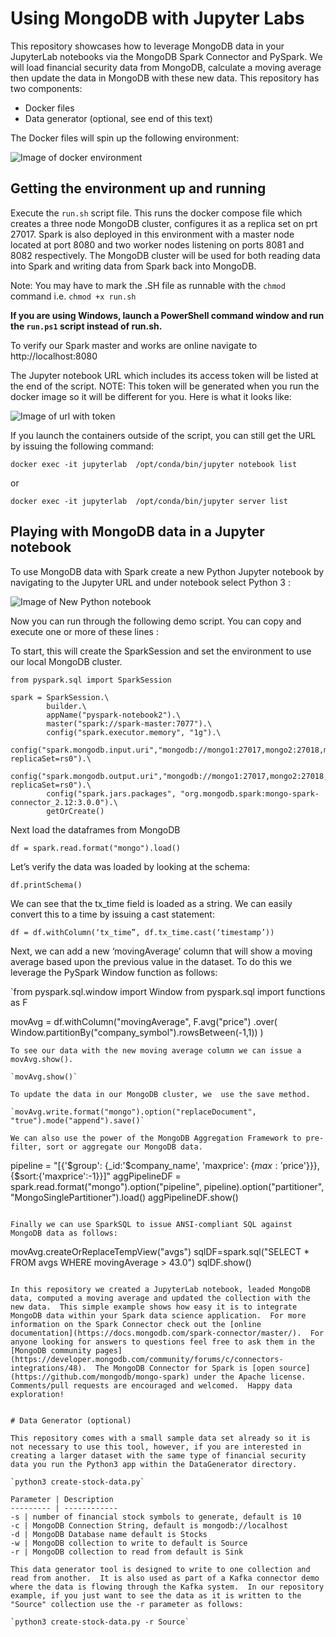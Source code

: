 # Using MongoDB with Jupyter Labs

This repository showcases how to leverage MongoDB data in your JupyterLab notebooks via the MongoDB Spark Connector and PySpark.  We will load financial security data from MongoDB, calculate a moving average then update the data in MongoDB with these new data.  This repository has two components:
- Docker files
- Data generator (optional, see end of this text)

The Docker files will spin up the following environment:

![Image of docker environment](https://github.com/RWaltersMA/mongo-spark-jupyter/blob/master/images/diagram.png)

## Getting the environment up and running

Execute the `run.sh` script file.  This runs the docker compose file which creates a three node MongoDB cluster, configures it as a replica set on prt 27017. Spark is also deployed in this environment with a master node located at port 8080 and two worker nodes listening on ports 8081 and 8082 respectively.  The MongoDB cluster will be used for both reading data into Spark and writing data from Spark back into MongoDB.

Note: You may have to mark the .SH file as runnable with the `chmod` command i.e. `chmod +x run.sh`

**If you are using Windows, launch a PowerShell command window and run the `run.ps1` script instead of run.sh.**

To verify our Spark master and works are online navigate to http://localhost:8080

The Jupyter notebook URL which includes its access token will be listed at the end of the script.  NOTE: This token will be generated when you run the docker image so it will be different for you.  Here is what it looks like:

![Image of url with token](https://github.com/RWaltersMA/mongo-spark-jupyter/blob/master/images/url.png)

If you launch the containers outside of the script, you can still get the URL by issuing the following command:

`docker exec -it jupyterlab  /opt/conda/bin/jupyter notebook list`

or

`docker exec -it jupyterlab  /opt/conda/bin/jupyter server list`


## Playing with MongoDB data in a Jupyter notebook

To use MongoDB data with Spark create a new Python Jupyter notebook by navigating to the Jupyter URL and under notebook select Python 3 :

![Image of New Python notebook](https://github.com/RWaltersMA/mongo-spark-jupyter/blob/master/images/newpythonnotebook.png)

Now you can run through the following demo script.  You can copy and execute one or more of these lines :

To start, this will create the SparkSession and set the environment to use our local MongoDB cluster.

```
from pyspark.sql import SparkSession

spark = SparkSession.\
        builder.\
        appName("pyspark-notebook2").\
        master("spark://spark-master:7077").\
        config("spark.executor.memory", "1g").\
        config("spark.mongodb.input.uri","mongodb://mongo1:27017,mongo2:27018,mongo3:27019/Stocks.Source?replicaSet=rs0").\
        config("spark.mongodb.output.uri","mongodb://mongo1:27017,mongo2:27018,mongo3:27019/Stocks.Source?replicaSet=rs0").\
        config("spark.jars.packages", "org.mongodb.spark:mongo-spark-connector_2.12:3.0.0").\
        getOrCreate()
```
Next load the dataframes from MongoDB
```
df = spark.read.format("mongo").load()
```
Let’s verify the data was loaded by looking at the schema:
```
df.printSchema()
```
We can see that the tx_time field is loaded as a string.  We can easily convert this to a time by issuing a cast statement:

`df = df.withColumn(‘tx_time”, df.tx_time.cast(‘timestamp’))`

Next, we can add a new ‘movingAverage’ column that will show a moving average based upon the previous value in the dataset.  To do this we leverage the PySpark Window function as follows:

`from pyspark.sql.window import Window
from pyspark.sql import functions as F

movAvg = df.withColumn("movingAverage", F.avg("price")
             .over( Window.partitionBy("company_symbol").rowsBetween(-1,1)) )
```
To see our data with the new moving average column we can issue a 
movAvg.show().

`movAvg.show()`

To update the data in our MongoDB cluster, we  use the save method.

`movAvg.write.format("mongo").option("replaceDocument", "true").mode("append").save()`

We can also use the power of the MongoDB Aggregation Framework to pre-filter, sort or aggregate our MongoDB data.

```
pipeline = "[{'$group': {_id:'$company_name', 'maxprice': {$max:'$price'}}},{$sort:{'maxprice':-1}}]"
aggPipelineDF = spark.read.format("mongo").option("pipeline", pipeline).option("partitioner", "MongoSinglePartitioner").load()
aggPipelineDF.show()
```

Finally we can use SparkSQL to issue ANSI-compliant SQL against MongoDB data as follows:

```
movAvg.createOrReplaceTempView("avgs")
sqlDF=spark.sql("SELECT * FROM avgs WHERE movingAverage > 43.0")
sqlDF.show()
```

In this repository we created a JupyterLab notebook, leaded MongoDB data, computed a moving average and updated the collection with the new data.  This simple example shows how easy it is to integrate MongoDB data within your Spark data science application.  For more information on the Spark Connector check out the [online documentation](https://docs.mongodb.com/spark-connector/master/).  For anyone looking for answers to questions feel free to ask them in the [MongoDB community pages](https://developer.mongodb.com/community/forums/c/connectors-integrations/48).  The MongoDB Connector for Spark is [open source](https://github.com/mongodb/mongo-spark) under the Apache license.  Comments/pull requests are encouraged and welcomed.  Happy data exploration!


# Data Generator (optional)

This repository comes with a small sample data set already so it is not necessary to use this tool, however, if you are interested in creating a larger dataset with the same type of financial security data you run the Python3 app within the DataGenerator directory.

`python3 create-stock-data.py`

Parameter | Description
--------- | ------------
-s | number of financial stock symbols to generate, default is 10
-c | MongoDB Connection String, default is mongodb://localhost
-d | MongoDB Database name default is Stocks
-w | MongoDB collection to write to default is Source
-r | MongoDB collection to read from default is Sink

This data generator tool is designed to write to one collection and read from another.  It is also used as part of a Kafka connector demo where the data is flowing through the Kafka system.  In our repository example, if you just want to see the data as it is written to the "Source" collection use the -r parameter as follows:

`python3 create-stock-data.py -r Source`

